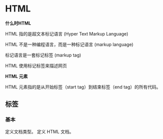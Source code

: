 # HTML

**什么时HTML**

HTML 指的是超文本标记语言 (Hyper Text Markup Language)

HTML 不是一种编程语言，而是一种标记语言 (markup language)

标记语言是一套标记标签 (markup tag)

HTML 使用标记标签来描述网页

**HTML 元素**

HTML 元素指的是从开始标签（start tag）到结束标签（end tag）的所有代码。

## **标签**

### **基本**

<!DOCTYPE> 		定义文档类型。

<html>			定义 HTML 文档。

<title>			定义文档的标题。

<body>			定义文档的主体。

<h1> to <h6>		定义 HTML 标题。

<p>				定义段落。

<br>			定义简单的折行。

<hr>			定义水平线。

<!--...-->			定义注释。

### **格式**

<acronym>		定义只取首字母的缩写。

<abbr>			定义缩写。

<address>		定义文档作者或拥有者的联系信息。

<b>				定义粗体文本。

<bdi>			定义文本的文本方向，使其脱离其周围文本的方向设置。

<bdo>			定义文字方向。

<big>			定义大号文本。

<blockquote>		定义长的引用。

<center>			不赞成使用。定义居中文本。

<cite>			定义引用(citation)。

<code>			定义计算机代码文本。

<del>			定义被删除文本。

<dfn>			定义定义项目。

<em>			定义强调文本。

<font>			不赞成使用。定义文本的字体、尺寸和颜色

<i>				定义斜体文本。

<ins>			定义被插入文本。

<kbd>			定义键盘文本。

<mark>			定义有记号的文本。

<meter>			定义预定义范围内的度量。

<pre>			定义预格式文本。

<progress>		定义任何类型的任务的进度。

<q>				定义短的引用。

<rp>			定义若浏览器不支持 ruby 元素显示的内容。

<rt>				定义 ruby 注释的解释。

<ruby>			定义 ruby 注释。

<s>				不赞成使用。定义加删除线的文本。

<samp>			定义计算机代码样本。

<small>			定义小号文本。

<strike>			不赞成使用。定义加删除线文本。

<strong>			定义语气更为强烈的强调文本。

<sup>			定义上标文本。

<sub>			定义下标文本。

<time>			定义日期/时间。

<tt>				定义打字机文本。

<u>				不赞成使用。定义下划线文本。

<var>			定义文本的变量部分。

<wbr>			定义可能的换行符。

### **引用（Quotation）**

<q> 用于短的引用

浏览器通常会为 <q> 元素包围引号。

<blockquote> 元素定义被引用的节

浏览器通常会对 <blockquote> 元素进行缩进处理。

<abbr> 元素定义缩写或首字母缩略语

对缩写进行标记能够为浏览器、翻译系统以及搜索引擎提供有用的信息。

<dfn> 元素定义项目或缩写的定义

\1. 如果设置了 <dfn> 元素的 title 属性，则定义项目：

<p><dfn title="World Health Organization">WHO</dfn> 成立于 1948 年。</p>

\2. 如果 <dfn> 元素包含具有标题的 <abbr> 元素，则 title 定义项目：

<p><dfn><abbr title="World Health Organization">WHO</abbr></dfn> 成立于 1948 年。</p>

\3. 否则，<dfn> 文本内容即是项目，并且父元素包含定义。

<p><dfn>WHO</dfn> World Health Organization 成立于 1948 年。</p>

也可使用 <abbr> 代替

<address> 元素定义文档或文章的联系信息（作者/拥有者）

此元素通常以斜体显示。大多数浏览器会在此元素前后添加折行。

<cite> 元素定义著作的标题

浏览器通常会以斜体显示 <cite> 元素。

<bdo> 元素定义双流向覆盖（bi-directional override）

<bdo> 元素用于覆盖当前文本方向,如果您的浏览器支持 bdo，则文本将从右向左进行书写 (rtl)

### **计算机代码格式**

通常，HTML 使用可变的字母尺寸，以及可变的字母间距。

在显示计算机代码示例时，并不需要如此。

<kbd>, <samp>, 以及 <code> 元素全都支持固定的字母尺寸和间距。

<kbd> 元素定义键盘输入格式

<samp> 元素定义计算机输出示例

<code> 元素定义编程代码示例 ,不保留多余的空格和折行, 如需解决该问题，您必须在 <pre> 元素中包围代码

<var> 元素定义数学变量

### **表单**

<form>			定义供用户输入的 HTML 表单。

<input>			定义输入控件。

<textarea>		定义多行的文本输入控件。

<button>			定义按钮。

<select>			定义选择列表（下拉列表）。

<optgroup>		定义选择列表中相关选项的组合。

<option>			定义选择列表中的选项。

<label>			定义 input 元素的标注。

<fieldset>			定义围绕表单中元素的边框。

<legend>			定义 fieldset 元素的标题。

<isindex>			不赞成使用。定义与文档相关的可搜索索引。

<datalist>			定义下拉列表。

<keygen>			定义生成密钥。

<output>			定义输出的一些类型。

### **框架**

<frame>			定义框架集的窗口或框架。

<frameset>		定义框架集。

<noframes>		定义针对不支持框架的用户的替代内容。

<iframe>			定义内联框架。

### **图像**

<img>			定义图像。

<map>			定义图像映射。

<area>			定义图像地图内部的区域。

<canvas>			定义图形。

<figcaption>		定义 figure 元素的标题。

<figure>			定义媒介内容的分组，以及它们的标题。

### **音频/视频**

<audio>			定义声音内容。

<source>			定义媒介源。

<track>			定义用在媒体播放器中的文本轨道。

<video>			定义视频。

### **链接**

<a>				定义锚。

<link>			定义文档与外部资源的关系。

<nav>			定义导航链接。

### **列表**

<ul>				定义无序列表。

<ol>				定义有序列表。

<li>				定义列表的项目。

<dir>			不赞成使用。定义目录列表。

<dl>				定义定义列表。

<dt>			定义定义列表中的项目。

<dd>			定义定义列表中项目的描述。

<menu>			定义命令的菜单/列表。

<menuitem>		定义用户可以从弹出菜单调用的命令/菜单项目。

<command>		定义命令按钮。

### **表格**

<table>			定义表格

<caption>			定义表格标题。

<th>			定义表格中的表头单元格。

<tr>				定义表格中的行。

<td>			定义表格中的单元。

<thead>			定义表格中的表头内容。

<tbody>			定义表格中的主体内容。

<tfoot>			定义表格中的表注内容（脚注）。

<col>			定义表格中一个或多个列的属性值。

<colgroup>		定义表格中供格式化的列组。

### **样式/节**

<style>			定义文档的样式信息。

<div>			定义文档中的节。

<span>			定义文档中的节。

<header>			定义 section 或 page 的页眉。

<footer>			定义 section 或 page 的页脚。

<section>			定义 section。

<article>			定义文章。

<aside>			定义页面内容之外的内容。

<details>			定义元素的细节。

<dialog>			定义对话框或窗口。

<summary>		为 <details> 元素定义可见的标题。

### **元信息**

<head>			定义关于文档的信息。

<meta>			定义关于 HTML 文档的元信息。

<base>			定义页面中所有链接的默认地址或默认目标。

<basefont>		不赞成使用。定义页面中文本的默认字体、颜色或尺寸。

### **编程**

<script>			定义客户端脚本。

<noscript>		定义针对不支持客户端脚本的用户的替代内容。

<applet>			不赞成使用。定义嵌入的 applet。

<embed>			为外部应用程序（非 HTML）定义容器。

<object>			定义嵌入的对象。

<param>			定义对象的参数。

### **属性**

**全局属性**

accesskey			规定激活元素的快捷键。

class				规定元素的一个或多个类名（引用样式表中的类）。

contenteditable		规定元素内容是否可编辑。

contextmenu		规定元素的上下文菜单。上下文菜单在用户点击元素时显示。

data-*			用于存储页面或应用程序的私有定制数据。

dir				规定元素中内容的文本方向。

draggable			规定元素是否可拖动。

dropzone			规定在拖动被拖动数据时是否进行复制、移动或链接。

hidden			规定元素仍未或不再相关。

id				规定元素的唯一 id。

lang				规定元素内容的语言。

spellcheck			规定是否对元素进行拼写和语法检查。

style				规定元素的行内 CSS 样式。

tabindex			规定元素的 tab 键次序。

title				规定有关元素的额外信息。

translate			规定是否应该翻译元素内容。

## **事件**

### **Window 事件属性**

针对 window 对象触发的事件（应用到 <body> 标签）：

onafterprint		文档打印之后运行的脚本。

onbeforeprint		文档打印之前运行的脚本。

onbeforeunload		文档卸载之前运行的脚本。

onerror			在错误发生时运行的脚本。

onhaschange		当文档已改变时运行的脚本。

onload			页面结束加载之后触发。

onmessage		在消息被触发时运行的脚本。

onoffline			当文档离线时运行的脚本。

ononline			当文档上线时运行的脚本。

onpagehide		当窗口隐藏时运行的脚本。

onpageshow		当窗口成为可见时运行的脚本。

onpopstate		当窗口历史记录改变时运行的脚本。

onredo			当文档执行撤销（redo）时运行的脚本。

onresize			当浏览器窗口被调整大小时触发。

onstorage			在 Web Storage 区域更新后运行的脚本。

onundo			在文档执行 undo 时运行的脚本。

onunload			一旦页面已下载时触发（或者浏览器窗口已被关闭）。

### **Form 事件**

由 HTML 表单内的动作触发的事件（应用到几乎所有 HTML 元素，但最常用在 form 元素中）：

onblur			元素失去焦点时运行的脚本。

onchange			在元素值被改变时运行的脚本。

oncontextmenu		当上下文菜单被触发时运行的脚本。

onfocus			当元素获得焦点时运行的脚本。

onformchange		在表单改变时运行的脚本。

onforminput		当表单获得用户输入时运行的脚本。

oninput			当元素获得用户输入时运行的脚本。

oninvalid			当元素无效时运行的脚本。

onreset			当表单中的重置按钮被点击时触发。HTML5 中不支持。

onselect			在元素中文本被选中后触发。

onsubmit			在提交表单时触发。

### **Keyboard 事件**

onkeydown		在用户按下按键时触发。

onkeypress		在用户敲击按钮时触发。

onkeyup			当用户释放按键时触发。

### **Mouse 事件**

由鼠标或类似用户动作触发的事件：

onclick			元素上发生鼠标点击时触发。

ondblclick			元素上发生鼠标双击时触发。

ondrag			元素被拖动时运行的脚本。

ondragend			在拖动操作末端运行的脚本。

ondragenter		当元素元素已被拖动到有效拖放区域时运行的脚本。

ondragleave		当元素离开有效拖放目标时运行的脚本。

ondragover		当元素在有效拖放目标上正在被拖动时运行的脚本。

ondragstart		在拖动操作开端运行的脚本。

ondrop			当被拖元素正在被拖放时运行的脚本。

onmousedown		当元素上按下鼠标按钮时触发。

onmousemove		当鼠标指针移动到元素上时触发。

onmouseout		当鼠标指针移出元素时触发。

onmouseover		当鼠标指针移动到元素上时触发。

onmouseup		当在元素上释放鼠标按钮时触发。

onmousewheel		当鼠标滚轮正在被滚动时运行的脚本。

onscroll			当元素滚动条被滚动时运行的脚本。

### **Media 事件**

由媒介（比如视频、图像和音频）触发的事件（适用于所有 HTML 元素，但常见于媒介元素中，比如 <audio>、<embed>、<img>、<object> 以及 <video>）:

onabort			在退出时运行的脚本。

oncanplay			当文件就绪可以开始播放时运行的脚本（缓冲已足够开始时）。

oncanplaythrough	当媒介能够无需因缓冲而停止即可播放至结尾时运行的脚本。

ondurationchange	当媒介长度改变时运行的脚本。

onemptied	script	当发生故障并且文件突然不可用时运行的脚本（比如连接意外断开时）。

onended	script	当媒介已到达结尾时运行的脚本（可发送类似“感谢观看”之类的消息）。

onerror			当在文件加载期间发生错误时运行的脚本。

onloadeddata		当媒介数据已加载时运行的脚本。

onloadedmetadata	当元数据（比如分辨率和时长）被加载时运行的脚本。

onloadstart		在文件开始加载且未实际加载任何数据前运行的脚本。

onpause			当媒介被用户或程序暂停时运行的脚本。

onplay			当媒介已就绪可以开始播放时运行的脚本。

onplaying			当媒介已开始播放时运行的脚本。

onprogress		当浏览器正在获取媒介数据时运行的脚本。

onratechange		每当回放速率改变时运行的脚本（比如当用户切换到慢动作或快进模式）。

onreadystatechange	每当就绪状态改变时运行的脚本（就绪状态监测媒介数据的状态）。

onseeked			当 seeking 属性设置为 false（指示定位已结束）时运行的脚本。

onseeking			当 seeking 属性设置为 true（指示定位是活动的）时运行的脚本。

onstalled			在浏览器不论何种原因未能取回媒介数据时运行的脚本。

onsuspend			在媒介数据完全加载之前不论何种原因终止取回媒介数据时运行的脚本。

ontimeupdate		当播放位置改变时（比如当用户快进到媒介中一个不同的位置时）运行的脚本。

onvolumechange	每当音量改变时（包括将音量设置为静音）时运行的脚本。

onwaiting			当媒介已停止播放但打算继续播放时（比如当媒介暂停已缓冲更多数据）运行脚本

## **HTML5视频与音频**

HTML5 DOM 为 <audio> 和 <video> 元素提供了方法、属性和事件。

这些方法、属性和事件允许您使用 JavaScript 来操作 <audio> 和 <video> 元素。

### **Audio/Video 方法**

addTextTrack()		向音频/视频添加新的文本轨道

canPlayType()		检测浏览器是否能播放指定的音频/视频类型

load()			重新加载音频/视频元素

play()			开始播放音频/视频

pause()			暂停当前播放的音频/视频

### **Audio/Video 属性**

audioTracks		返回表示可用音轨的 AudioTrackList 对象

autoplay			设置或返回是否在加载完成后随即播放音频/视频

buffered			返回表示音频/视频已缓冲部分的 TimeRanges 对象

controller			返回表示音频/视频当前媒体控制器的 MediaController 对象

controls			设置或返回音频/视频是否显示控件（比如播放/暂停等）

crossOrigin		设置或返回音频/视频的 CORS 设置

currentSrc			返回当前音频/视频的 URL

currentTime		设置或返回音频/视频中的当前播放位置（以秒计）

defaultMuted		设置或返回音频/视频默认是否静音

defaultPlaybackRate	设置或返回音频/视频的默认播放速度

duration			返回当前音频/视频的长度（以秒计）

ended			返回音频/视频的播放是否已结束

error				返回表示音频/视频错误状态的 MediaError 对象

loop				设置或返回音频/视频是否应在结束时重新播放

mediaGroup		设置或返回音频/视频所属的组合（用于连接多个音频/视频元素）

muted			设置或返回音频/视频是否静音

networkState		返回音频/视频的当前网络状态

paused			设置或返回音频/视频是否暂停

playbackRate		设置或返回音频/视频播放的速度

played			返回表示音频/视频已播放部分的 TimeRanges 对象

preload			设置或返回音频/视频是否应该在页面加载后进行加载

readyState		返回音频/视频当前的就绪状态

seekable			返回表示音频/视频可寻址部分的 TimeRanges 对象

seeking			返回用户是否正在音频/视频中进行查找

src				设置或返回音频/视频元素的当前来源

startDate			返回表示当前时间偏移的 Date 对象

textTracks			返回表示可用文本轨道的 TextTrackList 对象

videoTracks		返回表示可用视频轨道的 VideoTrackList 对象

volume			设置或返回音频/视频的音量

### **Audio/Video 事件**

abort			当音频/视频的加载已放弃时

canplay			当浏览器可以播放音频/视频时

canplaythrough		当浏览器可在不因缓冲而停顿的情况下进行播放时

durationchange		当音频/视频的时长已更改时

emptied			当目前的播放列表为空时

ended			当目前的播放列表已结束时

error				当在音频/视频加载期间发生错误时

loadeddata		当浏览器已加载音频/视频的当前帧时

loadedmetadata		当浏览器已加载音频/视频的元数据时

loadstart			当浏览器开始查找音频/视频时

pause			当音频/视频已暂停时

play				当音频/视频已开始或不再暂停时

playing			当音频/视频在已因缓冲而暂停或停止后已就绪时

progress			当浏览器正在下载音频/视频时

ratechange		当音频/视频的播放速度已更改时

seeked			当用户已移动/跳跃到音频/视频中的新位置时

seeking			当用户开始移动/跳跃到音频/视频中的新位置时

stalled			当浏览器尝试获取媒体数据，但数据不可用时

suspend			当浏览器刻意不获取媒体数据时

timeupdate		当目前的播放位置已更改时

volumechange		当音量已更改时

waiting			当视频由于需要缓冲下一帧而停止

## **画布(Canvas)**

**描述**

HTML5 <canvas> 标签用于绘制图像（通过脚本，通常是 JavaScript）。

不过，<canvas> 元素本身并没有绘制能力（它仅仅是图形的容器） - 您必须使用脚本来完成实际的绘图任务。

getContext() 方法可返回一个对象，该对象提供了用于在画布上绘图的方法和属性。

本手册提供完整的 getContext("2d") 对象属性和方法，可用于在画布上绘制文本、线条、矩形、圆形等等。

### **颜色、样式和阴影**

**属性**

fillStyle				设置或返回用于填充绘画的颜色、渐变或模式

strokeStyle			设置或返回用于笔触的颜色、渐变或模式

shadowColor			设置或返回用于阴影的颜色

shadowBlur			设置或返回用于阴影的模糊级别

shadowOffsetX			设置或返回阴影距形状的水平距离

shadowOffsetY			设置或返回阴影距形状的垂直距离

**方法**

createLinearGradient()	创建线性渐变（用在画布内容上）

createPattern()			在指定的方向上重复指定的元素

createRadialGradient()	创建放射状/环形的渐变（用在画布内容上）

addColorStop()			规定渐变对象中的颜色和停止位置

### **线条样式**

**属性**

lineCap				设置或返回线条的结束端点样式

lineJoin				设置或返回两条线相交时，所创建的拐角类型

lineWidth				设置或返回当前的线条宽度

miterLimit				设置或返回最大斜接长度

### **矩形**

**方法**

rect()				创建矩形

fillRect()				绘制“被填充”的矩形

strokeRect()			绘制矩形（无填充）

clearRect()			在给定的矩形内清除指定的像素

**路径**

**方法**

fill()				填充当前绘图（路径）

stroke()			绘制已定义的路径

beginPath()		起始一条路径，或重置当前路径

moveTo()			把路径移动到画布中的指定点，不创建线条

closePath()		创建从当前点回到起始点的路径

lineTo()			添加一个新点，然后在画布中创建从该点到最后指定点的线条

clip()				从原始画布剪切任意形状和尺寸的区域

quadraticCurveTo()	创建二次贝塞尔曲线

bezierCurveTo()		创建三次方贝塞尔曲线

arc()				创建弧/曲线（用于创建圆形或部分圆）

arcTo()			创建两切线之间的弧/曲线

isPointInPath()		如果指定的点位于当前路径中，则返回 true，否则返回 false

### **转换**

**方法**

scale()			缩放当前绘图至更大或更小

rotate()			旋转当前绘图

translate()			重新映射画布上的 (0,0) 位置

transform()		替换绘图的当前转换矩阵

setTransform()		将当前转换重置为单位矩阵。然后运行 transform()

## **文本**

**属性**	

font				设置或返回文本内容的当前字体属性

textAlign			设置或返回文本内容的当前对齐方式

textBaseline		设置或返回在绘制文本时使用的当前文本基线

**方法**

fillText()			在画布上绘制“被填充的”文本

strokeText()		在画布上绘制文本（无填充）

measureText()		返回包含指定文本宽度的对象

### **图像绘制**

**方法**	

drawImage()		向画布上绘制图像、画布或视频

### **像素操作**

**属性**

width			返回 ImageData 对象的宽度

height			返回 ImageData 对象的高度

data				返回一个对象，其包含指定的 ImageData 对象的图像数据

**方法**	

createImageData()	创建新的、空白的 ImageData 对象

getImageData()		返回 ImageData 对象，该对象为画布上指定的矩形复制像素数据

putImageData()		把图像数据（从指定的 ImageData 对象）放回画布上

### **合成**

**属性**	

globalAlpha			设置或返回绘图的当前 alpha 或透明值

globalCompositeOperation	设置或返回新图像如何绘制到已有的图像上

### **其他**

方法

save()			保存当前环境的状态

restore()			返回之前保存过的路径状态和属性

createEvent()	 

getContext()	 

toDataURL()	
